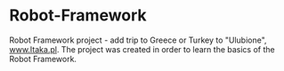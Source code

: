 # Robot-Framework
Robot Framework project - add trip to Greece or Turkey to "Ulubione", www.Itaka.pl.
The project was created in order to learn the basics of the Robot Framework.
